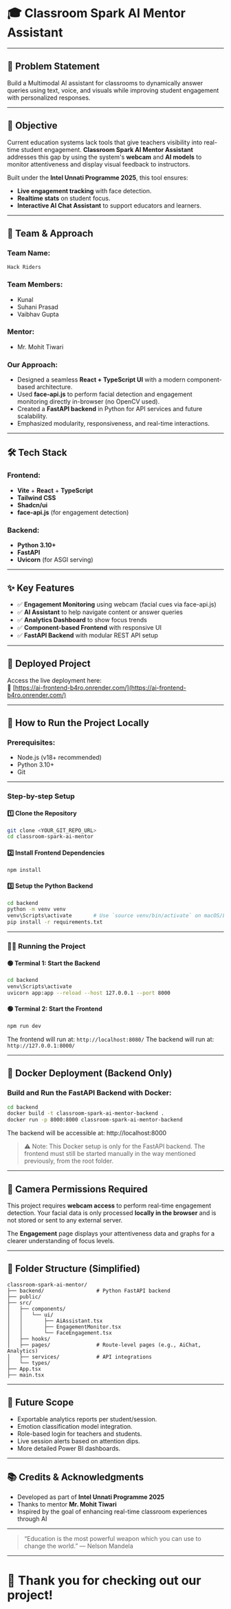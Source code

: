 # 🎓 Classroom Spark AI Mentor Assistant

---

## 📌 Problem Statement

Build a Multimodal AI assistant for classrooms to dynamically answer queries using text, voice, and visuals while improving student engagement with personalized responses.

---

## 🎯 Objective

Current education systems lack tools that give teachers visibility into real-time student engagement.
**Classroom Spark AI Mentor Assistant** addresses this gap by using the system's **webcam** and **AI models** to monitor attentiveness and display visual feedback to instructors.

Built under the **Intel Unnati Programme 2025**, this tool ensures:

* **Live engagement tracking** with face detection.
* **Realtime stats** on student focus.
* **Interactive AI Chat Assistant** to support educators and learners.

---

## 🧠 Team & Approach

### Team Name:

`Hack Riders`

### Team Members:

* Kunal
* Suhani Prasad
* Vaibhav Gupta

### Mentor:

* Mr. Mohit Tiwari

### Our Approach:

* Designed a seamless **React + TypeScript UI** with a modern component-based architecture.
* Used **face-api.js** to perform facial detection and engagement monitoring directly in-browser (no OpenCV used).
* Created a **FastAPI backend** in Python for API services and future scalability.
* Emphasized modularity, responsiveness, and real-time interactions.

---

## 🛠️ Tech Stack

### Frontend:

* **Vite** + **React** + **TypeScript**
* **Tailwind CSS**
* **Shadcn/ui**
* **face-api.js** (for engagement detection)

### Backend:

* **Python 3.10+**
* **FastAPI**
* **Uvicorn** (for ASGI serving)

---

## ✨ Key Features

* ✅ **Engagement Monitoring** using webcam (facial cues via face-api.js)
* ✅ **AI Assistant** to help navigate content or answer queries
* ✅ **Analytics Dashboard** to show focus trends
* ✅ **Component-based Frontend** with responsive UI
* ✅ **FastAPI Backend** with modular REST API setup

---

## 🚀 Deployed Project

Access the live deployment here:  
🔗 [https://ai-frontend-b4ro.onrender.com/](https://ai-frontend-b4ro.onrender.com/)

---

## 🧪 How to Run the Project Locally

### Prerequisites:

* Node.js (v18+ recommended)
* Python 3.10+
* Git

---

### Step-by-step Setup

#### 1️⃣ Clone the Repository

```bash
git clone <YOUR_GIT_REPO_URL>
cd classroom-spark-ai-mentor
```

#### 2️⃣ Install Frontend Dependencies

```bash
npm install
```

#### 3️⃣ Setup the Python Backend

```bash
cd backend
python -m venv venv
venv\Scripts\activate       # Use `source venv/bin/activate` on macOS/Linux
pip install -r requirements.txt
```

---

### 🧑‍💻 Running the Project

#### 🟢 Terminal 1: Start the Backend

```bash
cd backend
venv\Scripts\activate
uvicorn app:app --reload --host 127.0.0.1 --port 8000
```

#### 🟢 Terminal 2: Start the Frontend

```bash
npm run dev
```

The frontend will run at: `http://localhost:8080/`
The backend will run at: `http://127.0.0.1:8000/`

---

## 🐳 Docker Deployment (Backend Only)

### Build and Run the FastAPI Backend with Docker:

```bash
cd backend
docker build -t classroom-spark-ai-mentor-backend .
docker run -p 8000:8000 classroom-spark-ai-mentor-backend
```

The backend will be accessible at: http://localhost:8000

> ⚠️ Note: This Docker setup is only for the FastAPI backend.
> The frontend must still be started manually in the way mentioned previously, from the root folder.

---

## 📸 Camera Permissions Required

This project requires **webcam access** to perform real-time engagement detection.
Your facial data is only processed **locally in the browser** and is not stored or sent to any external server.

The **Engagement** page displays your attentiveness data and graphs for a clearer understanding of focus levels.

---

## 📁 Folder Structure (Simplified)

```
classroom-spark-ai-mentor/
├── backend/                 # Python FastAPI backend
├── public/
├── src/
│   ├── components/
│   │   └── ui/
│   │       ├── AiAssistant.tsx
│   │       ├── EngagementMonitor.tsx
│   │       └── FaceEngagement.tsx
│   ├── hooks/
│   ├── pages/               # Route-level pages (e.g., AiChat, Analytics)
│   ├── services/            # API integrations
│   └── types/
├── App.tsx
├── main.tsx
```

---

## 🔮 Future Scope

* Exportable analytics reports per student/session.
* Emotion classification model integration.
* Role-based login for teachers and students.
* Live session alerts based on attention dips.
* More detailed Power BI dashboards.

---

## 📚 Credits & Acknowledgments

* Developed as part of **Intel Unnati Programme 2025**
* Thanks to mentor **Mr. Mohit Tiwari**
* Inspired by the goal of enhancing real-time classroom experiences through AI

---

> “Education is the most powerful weapon which you can use to change the world.” — Nelson Mandela

---

# 🌟 Thank you for checking out our project!
